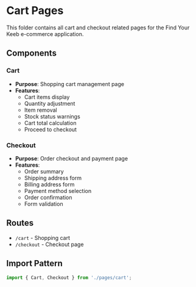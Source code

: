 # Cart Pages

This folder contains all cart and checkout related pages for the Find Your Keeb e-commerce application.

## Components

### Cart
- **Purpose**: Shopping cart management page
- **Features**:
  - Cart items display
  - Quantity adjustment
  - Item removal
  - Stock status warnings
  - Cart total calculation
  - Proceed to checkout

### Checkout
- **Purpose**: Order checkout and payment page
- **Features**:
  - Order summary
  - Shipping address form
  - Billing address form
  - Payment method selection
  - Order confirmation
  - Form validation

## Routes

- `/cart` - Shopping cart
- `/checkout` - Checkout page

## Import Pattern

```typescript
import { Cart, Checkout } from './pages/cart';
``` 